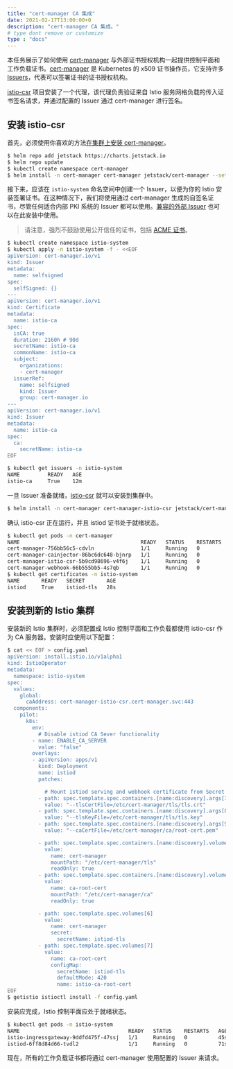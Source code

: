 ```yaml
---
title: "cert-manager CA 集成"
date: 2021-02-17T13:00:00+0
description: "cert-manager CA 集成。"
# type dont remove or customize
type : "docs"
---
```


本任务展示了如何使用 [cert-manager](https://cert-manager.io) 与外部证书授权机构一起提供控制平面和工作负载证书。[cert-manager](https://cert-manager.io) 是 Kubernetes 的 x509 证书操作员，它支持许多 [Issuers](https://cert-manager.io/docs/configuration/)，代表可以签署证书的证书授权机构。

[istio-csr](https://github.com/cert-manager/istio-csr) 项目安装了一个代理，该代理负责验证来自 Istio 服务网格负载的传入证书签名请求，并通过配置的 Issuer 通过 cert-manager 进行签名。

## 安装 istio-csr

首先，必须使用你喜欢的方法[在集群上安装 cert-manager](https://cert-manager.io/docs/installation/kubernetes/)。

```sh
$ helm repo add jetstack https://charts.jetstack.io
$ helm repo update
$ kubectl create namespace cert-manager
$ helm install -n cert-manager cert-manager jetstack/cert-manager --set installCRDs=true
```

接下来，应该在 `istio-system` 命名空间中创建一个 Issuer，以便为你的 Istio 安装签署证书。在这种情况下，我们将使用通过 cert-manager 生成的自签名证书，尽管任何适合内部 PKI 系统的 Issuer 都可以使用。[兼容的外部 Issuer](https://cert-manager.io/docs/configuration/external/) 也可以在此安装中使用。

> 请注意，强烈不鼓励使用公开信任的证书，包括 [ACME 证书](https://cert-manager.io/docs/configuration/acme/)。

```sh
$ kubectl create namespace istio-system
$ kubectl apply -n istio-system -f - <<EOF
apiVersion: cert-manager.io/v1
kind: Issuer
metadata:
  name: selfsigned
spec:
  selfSigned: {}
---
apiVersion: cert-manager.io/v1
kind: Certificate
metadata:
  name: istio-ca
spec:
  isCA: true
  duration: 2160h # 90d
  secretName: istio-ca
  commonName: istio-ca
  subject:
    organizations:
    - cert-manager
  issuerRef:
    name: selfsigned
    kind: Issuer
    group: cert-manager.io
---
apiVersion: cert-manager.io/v1
kind: Issuer
metadata:
  name: istio-ca
spec:
  ca:
    secretName: istio-ca
EOF

$ kubectl get issuers -n istio-system
NAME         READY   AGE
istio-ca     True    12m
```

一旦 Issuer 准备就绪，[istio-csr](https://github.com/cert-manager/istio-csr) 就可以安装到集群中。

```sh
$ helm install -n cert-manager cert-manager-istio-csr jetstack/cert-manager-istio-csr
```
确认 istio-csr 正在运行，并且 istiod 证书处于就绪状态。

```sh
$ kubectl get pods -n cert-manager
NAME                                       READY   STATUS    RESTARTS   AGE
cert-manager-756bb56c5-cdvln               1/1     Running   0          111s
cert-manager-cainjector-86bc6dc648-bjnrp   1/1     Running   0          111s
cert-manager-istio-csr-5b9cd98696-v4f6j    1/1     Running   0          12s
cert-manager-webhook-66b555bb5-4s7qb       1/1     Running   0          111s
$ kubectl get certificates -n istio-system
NAME       READY   SECRET       AGE
istiod     True    istiod-tls   28s
```

## 安装到新的 Istio 集群
安装新的 Istio 集群时，必须配置成 Istio 控制平面和工作负载都使用 istio-csr 作为 CA 服务器。安装时应使用以下配置：

```sh
$ cat << EOF > config.yaml
apiVersion: install.istio.io/v1alpha1
kind: IstioOperator
metadata:
  namespace: istio-system
spec:
  values:
    global:
      caAddress: cert-manager-istio-csr.cert-manager.svc:443
  components:
    pilot:
      k8s:
        env:
          # Disable istiod CA Sever functionality
        - name: ENABLE_CA_SERVER
          value: "false"
        overlays:
        - apiVersion: apps/v1
          kind: Deployment
          name: istiod
          patches:

            # Mount istiod serving and webhook certificate from Secret mount
          - path: spec.template.spec.containers.[name:discovery].args[7]
            value: "--tlsCertFile=/etc/cert-manager/tls/tls.crt"
          - path: spec.template.spec.containers.[name:discovery].args[8]
            value: "--tlsKeyFile=/etc/cert-manager/tls/tls.key"
          - path: spec.template.spec.containers.[name:discovery].args[9]
            value: "--caCertFile=/etc/cert-manager/ca/root-cert.pem"

          - path: spec.template.spec.containers.[name:discovery].volumeMounts[6]
            value:
              name: cert-manager
              mountPath: "/etc/cert-manager/tls"
              readOnly: true
          - path: spec.template.spec.containers.[name:discovery].volumeMounts[7]
            value:
              name: ca-root-cert
              mountPath: "/etc/cert-manager/ca"
              readOnly: true

          - path: spec.template.spec.volumes[6]
            value:
              name: cert-manager
              secret:
                secretName: istiod-tls
          - path: spec.template.spec.volumes[7]
            value:
              name: ca-root-cert
              configMap:
                secretName: istiod-tls
                defaultMode: 420
                name: istio-ca-root-cert
EOF
$ getistio istioctl install -f config.yaml
```

安装应完成，Istio 控制平面应处于就绪状态。

```sh
$ kubectl get pods -n istio-system
NAME                                   READY   STATUS    RESTARTS   AGE
istio-ingressgateway-9ddfd475f-47ssj   1/1     Running   0          45s
istiod-6ff8d84d66-tvdl2                1/1     Running   0          71s
```

现在，所有的工作负载证书都将通过 cert-manager 使用配置的 Issuer 来请求。
